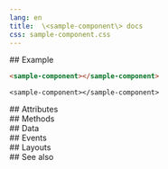 ```yaml
---
lang: en
title:  \<sample-component\> docs
css: sample-component.css
---
```


<main></section>

<section id=example class="section">
## Example


```html
<sample-component></sample-component>
```

```{=html}
<sample-component></sample-component>
```



</section>

<section id=attributes class="section">
## Attributes

</section>

<section id=methods class="section">
## Methods

</section>

<section id=data class="section">
## Data

</section>

<section id=events class="section">
## Events

</section>

<section id=layouts class="section">
## Layouts

</section>

<section id=see-also class="section">
## See also

</main>


<script type="module">
import {SampleComponent} from './SampleComponent.js'

window.sampleComponent = document.querySelector('sample-component')
</script>

